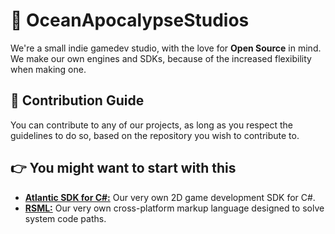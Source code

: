 # 🌊 OceanApocalypseStudios
We're a small indie gamedev studio, with the love for **Open Source** in mind. We make our own engines and SDKs, because of the increased flexibility when making one.

## 🧡 Contribution Guide
You can contribute to any of our projects, as long as you respect the guidelines to do so, based on the repository you wish to contribute to.

## 👉 You might want to start with this
- [**Atlantic SDK for C#:**](https://github.com/OceanApocalypseStudios/AtlanticCSharp) Our very own 2D game development SDK for C#.
- [**RSML:**](https://github.com/OceanApocalypseStudios/RedSeaMarkupLanguage) Our very own cross-platform markup language designed to solve system code paths.

<!--

**Here are some ideas to get you started:**

🙋‍♀️ A short introduction - what is your organization all about?
🌈 Contribution guidelines - how can the community get involved?
👩‍💻 Useful resources - where can the community find your docs? Is there anything else the community should know?
🍿 Fun facts - what does your team eat for breakfast?
🧙 Remember, you can do mighty things with the power of [Markdown](https://docs.github.com/github/writing-on-github/getting-started-with-writing-and-formatting-on-github/basic-writing-and-formatting-syntax)
-->
